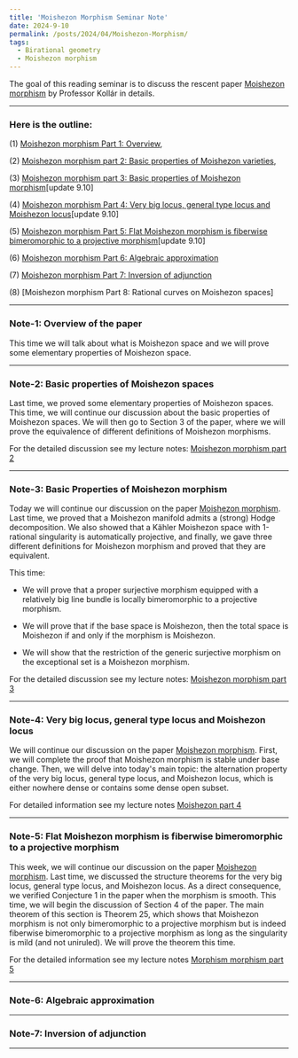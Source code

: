 ```yaml
---
title: 'Moishezon Morphism Seminar Note'
date: 2024-9-10
permalink: /posts/2024/04/Moishezon-Morphism/
tags:
  - Birational geometry
  - Moishezon morphism
---
```


The goal of this reading seminar is to discuss the rescent paper [Moishezon morphism](https://www.intlpress.com/site/pub/pages/journals/items/pamq/content/vols/0018/0004/a011/index.php?mode=ns) by Professor Kollár in details. 


---
### Here is the outline:


(1) [Moishezon morphism Part 1: Overview](https://yilimath.github.io/files/Birational/Moishezon/Overview.pdf),

(2) [Moishezon morphism part 2: Basic properties of Moishezon varieties](https://yilimath.github.io/files/Birational/Moishezon/MoishezonVar.pdf), 

(3) [Moishezon morphism part 3: Basic properties of Moishezon morphism](https://yilimath.github.io/files/Birational/Moishezon/MoishezonMorphism.pdf)[update 9.10]

(4) [Moishezon morphism Part 4: Very big locus, general type locus and Moishezon locus](https://yilimath.github.io/files/Birational/Moishezon/GeneralTypeLocus.pdf)[update 9.10]


(5) [Moishezon morphism Part 5: Flat Moishezon morphism is fiberwise bimeromorphic to a projective morphism](https://yilimath.github.io/files/Birational/Moishezon/FiberWiseBirational.pdf)[update 9.10]

(6) [Moishezon morphism Part 6: Algebraic approximation](https://yilimath.github.io/files/Birational/Moishezon/FiberWiseBirational.pdf)

(7) [Moishezon morphism Part 7: Inversion of adjunction](https://yilimath.github.io/files/Birational/Moishezon/FiberWiseBirational.pdf)


(8) [Moishezon morphism Part 8: Rational curves on Moishezon spaces]

---
### Note-1: Overview of the paper

This time we will talk about what is Moishezon space and we will prove some elementary properties of Moishezon space.


---
### Note-2: Basic properties of Moishezon spaces

Last time, we proved some elementary properties of Moishezon spaces. This time, we will continue our discussion about the basic properties of Moishezon spaces. We will then go to Section 3 of the paper, where we will prove the equivalence of different definitions of Moishezon morphisms.


For the detailed discussion see my lecture notes: [Moishezon morphism part 2](https://yilimath.github.io/files/Birational/Moishezon/Moishezon-morphism2.pdf)


---
### Note-3: Basic Properties of Moishezon morphism

Today we will continue our discussion on the paper [Moishezon morphism](https://www.intlpress.com/site/pub/pages/journals/items/pamq/content/vols/0018/0004/a011/index.php?mode=ns). Last time, we proved that a Moishezon manifold admits a (strong) Hodge decomposition. We also showed that a Kähler Moishezon space with 1-rational singularity is automatically projective, and finally, we gave three different definitions for Moishezon morphism and proved that they are equivalent. 


This time:

- We will prove that a proper surjective morphism equipped with a relatively big line bundle is locally bimeromorphic to a projective morphism.

- We will prove that if the base space is Moishezon, then the total space is Moishezon if and only if the morphism is Moishezon.

- We will show that the restriction of the generic surjective morphism on the exceptional set is a Moishezon morphism.



For the detailed discussion see my lecture notes: [Moishezon morphism part 3](https://yilimath.github.io/files/Birational/Moishezon/Moishezon3.pdf)



---
### Note-4: Very big locus, general type locus and Moishezon locus


We will continue our discussion on the paper [Moishezon morphism](https://www.intlpress.com/site/pub/pages/journals/items/pamq/content/vols/0018/0004/a011/index.php?mode=ns). First, we will complete the proof that Moishezon morphism is stable under base change. Then, we will delve into today's main topic: the alternation property of the very big locus, general type locus, and Moishezon locus, which is either nowhere dense or contains some dense open subset.

For detailed information see my lecture notes [Moishezon part 4](https://yilimath.github.io/files/Birational/Moishezon/Moishezon4.pdf)


---
### Note-5: Flat Moishezon morphism is fiberwise bimeromorphic to a projective morphism


This week, we will continue our discussion on the paper [Moishezon morphism](https://www.intlpress.com/site/pub/pages/journals/items/pamq/content/vols/0018/0004/a011/index.php?mode=ns). Last time, we discussed the structure theorems for the very big locus, general type locus, and Moishezon locus. As a direct consequence, we verified Conjecture 1 in the paper when the morphism is smooth. This time, we will begin the discussion of Section 4 of the paper. The main theorem of this section is Theorem 25, which shows that Moishezon morphism is not only bimeromorphic to a projective morphism but is indeed fiberwise bimeromorphic to a projective morphism as long as the singularity is mild (and not uniruled). We will prove the theorem this time.

For the detailed information see my lecture notes [Morphism morphism part 5](https://yilimath.github.io/files/Birational/Moishezon/Moishezon5.pdf)


---
### Note-6: Algebraic approximation


---
### Note-7: Inversion of adjunction

---

